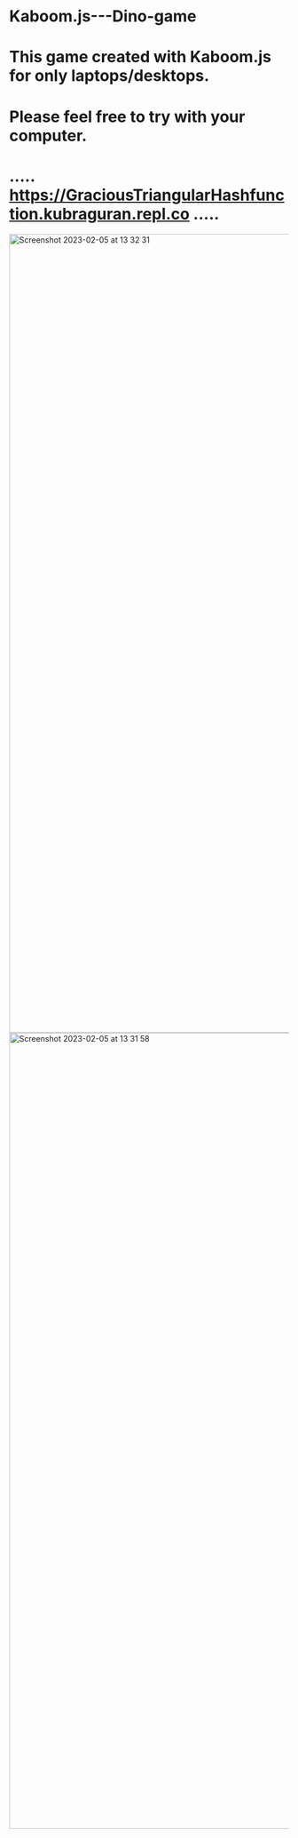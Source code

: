 # Kaboom.js---Dino-game

# This game created with Kaboom.js for only laptops/desktops.
# Please feel free to try with your computer.
 
# .....  https://GraciousTriangularHashfunction.kubraguran.repl.co ..... #


<img width="1438" alt="Screenshot 2023-02-05 at 13 32 31" src="https://user-images.githubusercontent.com/81765398/216826776-0bb43672-2d0e-4e5c-a805-ae22df5ae560.png">





<img width="1433" alt="Screenshot 2023-02-05 at 13 31 58" src="https://user-images.githubusercontent.com/81765398/216826808-d6c0ebc5-f77b-4a4c-be22-0adf71fb17cb.png">
